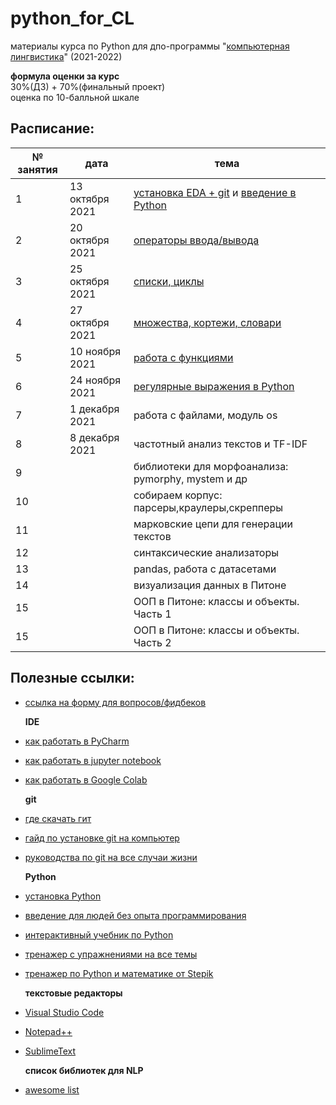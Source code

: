 # python_for_CL
материалы курса по Python для дпо-программы "[компьютерная лингвистика](https://addenda.hse.ru/computational-linguistics)" (2021-2022)

**формула оценки за курс**<br>
30%(ДЗ) + 70%(финальный проект)<br>
оценка по 10-балльной шкале
  
## Расписание: 

|№ занятия|дата|тема|
|-|-|-|
|1|13 октября 2021|[установка EDA + git](https://github.com/nstsj/python_for_CL/blob/master/slides/Python%20%26%20Git%20-%20%D0%BB%D0%B5%D0%BA%D1%86%D0%B8%D1%8F1%20(2021).pdf) и [введение в Python](https://github.com/nstsj/python_for_CL/blob/master/notebooks/python_intro.ipynb)|
|2|20 октября 2021|[операторы ввода/вывода](https://github.com/nstsj/python_for_CL/blob/master/notebooks/input%2Coutput.ipynb)|
|3|25 октября 2021|[списки, циклы](https://github.com/nstsj/python_for_CL/blob/master/notebooks/lists%2Ccycles.ipynb)|
|4|27 октября 2021|[множества, кортежи, словари](https://github.com/nstsj/python_for_CL/blob/master/notebooks/tuples%2C%20sets%2C%20dicts.ipynb)|
|5|10 ноября 2021|[работа с функциями](https://github.com/nstsj/python_for_CL/blob/master/notebooks/Python%20functions.ipynb)|
|6|24 ноября 2021|[регулярные выражения в Python](https://github.com/nstsj/python_for_CL/blob/master/notebooks/regexes_class.ipynb)|
|7|1 декабря 2021|работа с файлами, модуль os|
|8|8 декабря 2021|частотный анализ текстов и TF-IDF|
|9||библиотеки для морфоанализа: pymorphy, mystem и др|
|10||собираем корпус: парсеры,краулеры,скрепперы|
|11||марковские цепи для генерации текстов|
|12||синтаксические анализаторы|
|13||pandas, работа с датасетами|
|14||визуализация данных в Питоне|
|15||ООП в Питоне: классы и объекты. Часть 1|
|15||ООП в Питоне: классы и объекты. Часть 2|


## Полезные ссылки:

* [ссылка на форму для вопросов/фидбеков](https://forms.gle/3aycLhcVfpPmZCA77)<br>

  **IDE**
* [как работать в PyCharm](https://py-charm.blogspot.com/2017/09/blog-post.html)
* [как работать в jupyter notebook](https://devpractice.ru/python-lesson-6-work-in-jupyter-notebook/)
* [как работать в Google Colab](https://towardsdatascience.com/getting-started-with-google-colab-f2fff97f594c) <br>

  **git**
* [где скачать гит](https://git-scm.com/downloads)
* [гайд по установке git на компьютер](https://githowto.com/ru)
* [руководства по git на все случаи жизни](https://guides.github.com/) <br>

  **Python**
* [установка Python](https://www.python.org/downloads/)
* [введение для людей без опыта программирования](https://wiki.python.org/moin/BeginnersGuide/NonProgrammers)
* [интерактивный учебник по Python](https://snakify.org/ru)
* [тренажер с упражнениями на все темы](https://www.w3resource.com/python-exercises/python-basic-exercises.php) 
* [тренажер по Python и математике от Stepik](https://stepik.org/course/3356/promo#toc) <br>

  **текстовые редакторы**
* [Visual Studio Code](https://code.visualstudio.com/)
* [Notepad++](https://notepad-plus-plus.org/downloads/v7.7.1/)
* [SublimeText](https://www.sublimetext.com/3) <br>


  **список библиотек для NLP**
* [awesome list](https://github.com/keon/awesome-nlp#user-content-python)
